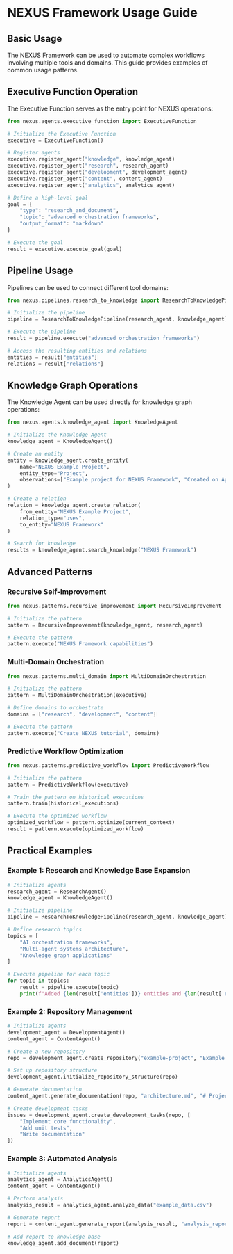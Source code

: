 # NEXUS Framework Usage Guide

## Basic Usage

The NEXUS Framework can be used to automate complex workflows involving multiple tools and domains. This guide provides examples of common usage patterns.

## Executive Function Operation

The Executive Function serves as the entry point for NEXUS operations:

```python
from nexus.agents.executive_function import ExecutiveFunction

# Initialize the Executive Function
executive = ExecutiveFunction()

# Register agents
executive.register_agent("knowledge", knowledge_agent)
executive.register_agent("research", research_agent)
executive.register_agent("development", development_agent)
executive.register_agent("content", content_agent)
executive.register_agent("analytics", analytics_agent)

# Define a high-level goal
goal = {
    "type": "research_and_document",
    "topic": "advanced orchestration frameworks",
    "output_format": "markdown"
}

# Execute the goal
result = executive.execute_goal(goal)
```

## Pipeline Usage

Pipelines can be used to connect different tool domains:

```python
from nexus.pipelines.research_to_knowledge import ResearchToKnowledgePipeline

# Initialize the pipeline
pipeline = ResearchToKnowledgePipeline(research_agent, knowledge_agent)

# Execute the pipeline
result = pipeline.execute("advanced orchestration frameworks")

# Access the resulting entities and relations
entities = result["entities"]
relations = result["relations"]
```

## Knowledge Graph Operations

The Knowledge Agent can be used directly for knowledge graph operations:

```python
from nexus.agents.knowledge_agent import KnowledgeAgent

# Initialize the Knowledge Agent
knowledge_agent = KnowledgeAgent()

# Create an entity
entity = knowledge_agent.create_entity(
    name="NEXUS Example Project",
    entity_type="Project",
    observations=["Example project for NEXUS Framework", "Created on April 1, 2025"]
)

# Create a relation
relation = knowledge_agent.create_relation(
    from_entity="NEXUS Example Project",
    relation_type="uses",
    to_entity="NEXUS Framework"
)

# Search for knowledge
results = knowledge_agent.search_knowledge("NEXUS Framework")
```

## Advanced Patterns

### Recursive Self-Improvement

```python
from nexus.patterns.recursive_improvement import RecursiveImprovement

# Initialize the pattern
pattern = RecursiveImprovement(knowledge_agent, research_agent)

# Execute the pattern
pattern.execute("NEXUS Framework capabilities")
```

### Multi-Domain Orchestration

```python
from nexus.patterns.multi_domain import MultiDomainOrchestration

# Initialize the pattern
pattern = MultiDomainOrchestration(executive)

# Define domains to orchestrate
domains = ["research", "development", "content"]

# Execute the pattern
pattern.execute("Create NEXUS tutorial", domains)
```

### Predictive Workflow Optimization

```python
from nexus.patterns.predictive_workflow import PredictiveWorkflow

# Initialize the pattern
pattern = PredictiveWorkflow(executive)

# Train the pattern on historical executions
pattern.train(historical_executions)

# Execute the optimized workflow
optimized_workflow = pattern.optimize(current_context)
result = pattern.execute(optimized_workflow)
```

## Practical Examples

### Example 1: Research and Knowledge Base Expansion

```python
# Initialize agents
research_agent = ResearchAgent()
knowledge_agent = KnowledgeAgent()

# Initialize pipeline
pipeline = ResearchToKnowledgePipeline(research_agent, knowledge_agent)

# Define research topics
topics = [
    "AI orchestration frameworks",
    "Multi-agent systems architecture",
    "Knowledge graph applications"
]

# Execute pipeline for each topic
for topic in topics:
    result = pipeline.execute(topic)
    print(f"Added {len(result['entities'])} entities and {len(result['relations'])} relations for topic: {topic}")
```

### Example 2: Repository Management

```python
# Initialize agents
development_agent = DevelopmentAgent()
content_agent = ContentAgent()

# Create a new repository
repo = development_agent.create_repository("example-project", "Example project for NEXUS Framework")

# Set up repository structure
development_agent.initialize_repository_structure(repo)

# Generate documentation
content_agent.generate_documentation(repo, "architecture.md", "# Project Architecture")

# Create development tasks
issues = development_agent.create_development_tasks(repo, [
    "Implement core functionality",
    "Add unit tests",
    "Write documentation"
])
```

### Example 3: Automated Analysis

```python
# Initialize agents
analytics_agent = AnalyticsAgent()
content_agent = ContentAgent()

# Perform analysis
analysis_result = analytics_agent.analyze_data("example_data.csv")

# Generate report
report = content_agent.generate_report(analysis_result, "analysis_report.md")

# Add report to knowledge base
knowledge_agent.add_document(report)
```